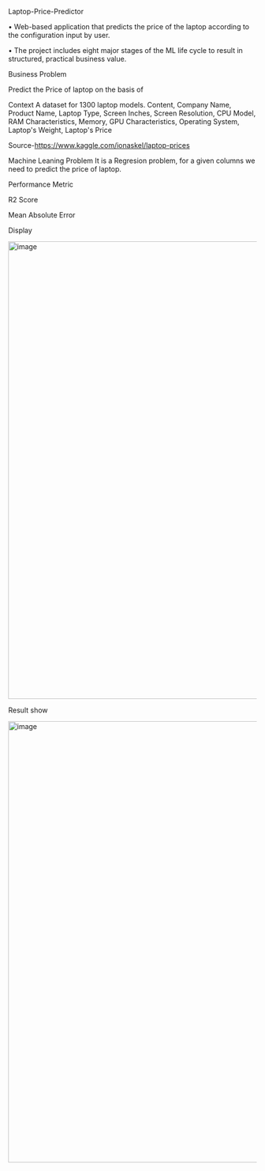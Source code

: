 Laptop-Price-Predictor

• Web-based application that predicts the price of the laptop according to the configuration input by user.

• The project includes eight major stages of the ML life cycle to result in structured, practical business value.


Business Problem

Predict the Price of laptop on the basis of

Context A dataset for 1300 laptop models. Content, Company Name, Product Name, Laptop Type, Screen Inches, Screen Resolution, CPU Model, RAM Characteristics, Memory, GPU Characteristics, Operating System, Laptop's Weight, Laptop's Price

Source-https://www.kaggle.com/ionaskel/laptop-prices

Machine Leaning Problem It is a Regresion problem, for a given columns we need to predict the price of laptop.

Performance Metric

R2 Score

Mean Absolute Error


Display

<img width="1851" height="926" alt="image" src="https://github.com/user-attachments/assets/3f728158-31a1-4f4f-a077-5c6e83590ffb" />



Result show

<img width="1768" height="893" alt="image" src="https://github.com/user-attachments/assets/ab3c4aaf-45ff-4d79-938f-5cc6df406a51" />

